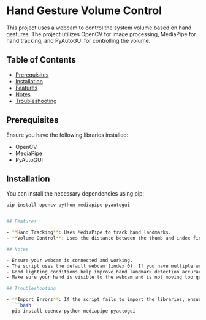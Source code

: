 # Hand Gesture Volume Control

This project uses a webcam to control the system volume based on hand gestures. The project utilizes OpenCV for image processing, MediaPipe for hand tracking, and PyAutoGUI for controlling the volume.

## Table of Contents

- [Prerequisites](#prerequisites)
- [Installation](#installation)
- [Features](#features)
- [Notes](#notes)
- [Troubleshooting](#troubleshooting)


## Prerequisites

Ensure you have the following libraries installed:

- OpenCV
- MediaPipe
- PyAutoGUI

## Installation

You can install the necessary dependencies using pip:

```bash
pip install opencv-python mediapipe pyautogui


## Features

- **Hand Tracking**: Uses MediaPipe to track hand landmarks.
- **Volume Control**: Uses the distance between the thumb and index finger to control the system volume. If the distance is greater than a certain threshold, the volume is increased. If it is less, the volume is decreased.

## Notes

- Ensure your webcam is connected and working.
- The script uses the default webcam (index 0). If you have multiple webcams, you may need to change the index in the line `webcam = cv2.VideoCapture(0)`.
- Good lighting conditions help improve hand landmark detection accuracy.
- Make sure your hand is visible to the webcam and is not moving too quickly for accurate detection.

## Troubleshooting

- **Import Errors**: If the script fails to import the libraries, ensure they are installed correctly using pip:
  ```bash
  pip install opencv-python mediapipe pyautogui
